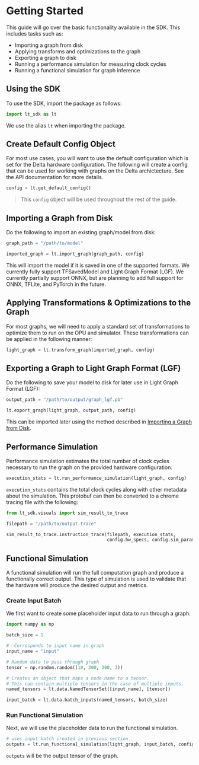 # Getting Started

This guide will go over the basic functionality available in the SDK. This includes tasks such as:

- Importing a graph from disk
- Applying transforms and optimizations to the graph
- Exporting a graph to disk
- Running a performance simulation for measuring clock cycles
- Running a functional simulation for graph inference

## Using the SDK

To use the SDK, import the package as follows:

```python
import lt_sdk as lt
```

We use the alias `lt` when importing the package.

## Create Default Config Object

For most use cases, you will want to use the default configuration which is set for the Delta hardware configuration. The following will create a config that can be used for working with graphs on the Delta archictecture. See the API documentation for more details.

```python
config = lt.get_default_config()
```

> This `config` object will be used throughout the rest of the guide.

## Importing a Graph from Disk

Do the following to import an existing graph/model from disk:

```python
graph_path = "/path/to/model"

imported_graph = lt.import_graph(graph_path, config)
```

This will import the model if it is saved in one of the supported formats. We currently fully support TFSavedModel and Light Graph Format (LGF). We currently partially support ONNX, but are planning to add full support for ONNX, TFLite, and PyTorch in the future.

## Applying Transformations & Optimizations to the Graph

For most graphs, we will need to apply a standard set of transformations to optimize them to run on the OPU and simulator. These transformations can be applied in the following manner:

```python
light_graph = lt.transform_graph(imported_graph, config)
```

## Exporting a Graph to Light Graph Format (LGF)

Do the following to save your model to disk for later use in Light Graph Format (LGF):

```python
output_path = "/path/to/output/graph_lgf.pb"

lt.export_graph(light_graph, output_path, config)
```

This can be imported later using the method described in [Importing a Graph from Disk](#importing-a-graph-from-disk).

## Performance Simulation

Performance simulation estimates the total number of clock cycles necessary to run the graph on the provided hardware configuration.

```python
execution_stats = lt.run_performance_simulation(light_graph, config)

```

`execution_stats` contains the total clock cycles along with other metadata about the simulation. This protobuf can then be converted to a chrome tracing file with the following:

```python
from lt_sdk.visuals import sim_result_to_trace

filepath = "/path/to/output.trace"

sim_result_to_trace.instruction_trace(filepath, execution_stats,
                                      config.hw_specs, config.sim_params)
```

## Functional Simulation

A functional simulation will run the full computation graph and produce a functionally correct output. This type of simulation is used to validate that the hardware will produce the desired output and metrics.

### Create Input Batch

We first want to create some placeholder input data to run through a graph.

```python
import numpy as np

batch_size = 1

#  Corresponds to input name in graph
input_name = "input"

# Random data to pass through graph
tensor = np.random.random((10, 300, 300, 3))

# Creates an object that maps a node name to a tensor.
# This can contain multiple tensors in the case of multiple inputs.
named_tensors = lt.data.NamedTensorSet([input_name], [tensor])

input_batch = lt.data.batch_inputs(named_tensors, batch_size)
```

### Run Functional Simulation

Next, we will use the placeholder data to run the functional simulation.

```python
# uses input batch created in previous section
outputs = lt.run_functional_simulation(light_graph, input_batch, config)
```

`outputs` will be the output tensor of the graph.
